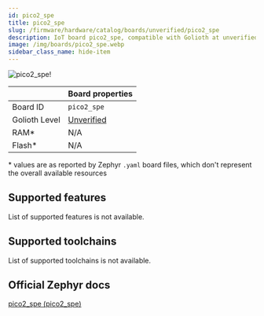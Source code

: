 ```yaml
---
id: pico2_spe
title: pico2_spe
slug: /firmware/hardware/catalog/boards/unverified/pico2_spe
description: IoT board pico2_spe, compatible with Golioth at unverified level.
image: /img/boards/pico2_spe.webp
sidebar_class_name: hide-item
---
```


[//]: # (This is an auto-generated file, do not edit! Changes to it will be lost upon re-generation)

![pico2_spe!](/img/boards/pico2_spe.webp "pico2_spe")

|                | Board properties     |
| -------------  | -------------------- |
| Board ID       | `pico2_spe` |
| Golioth Level  | [Unverified](/firmware/hardware#unverified-boards) |
| RAM*           | N/A |
| Flash*         | N/A |

\* values are as reported by Zephyr `.yaml` board files, which don't represent the overall available resources



## Supported features

List of supported features is not available.

## Supported toolchains

List of supported toolchains is not available.

## Official Zephyr docs

[pico2_spe (pico2_spe)](https://docs.zephyrproject.org/latest/boards/kws/pico2_spe/doc/index.html)

